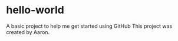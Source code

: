 # hello-world
A basic project to help me get started using GitHub
This project was created by Aaron.
